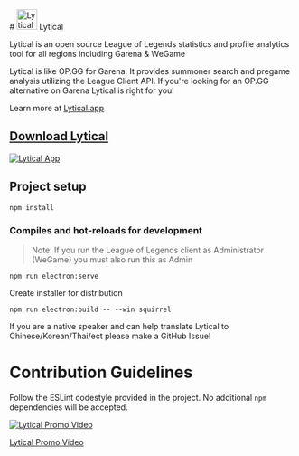 <!---
Javier111228/Javier111228 is a ✨ special ✨ repository because its `README.md` (this file) appears on your GitHub profile.
You can click the Preview link to take a look at your changes.
---># <a href="https://lytical.app/"><img src="https://lytical.app/images/Logo.png" width="36" alt="Lytical Logo" title="Lyitcal Logo"></a> Lytical

Lytical is an open source League of Legends statistics and profile analytics tool for all regions including Garena & WeGame

Lytical is like OP.GG for Garena. It provides summoner search and pregame analysis utilizing the League Client API. If you're looking for an OP.GG alternative on Garena Lytical is right for you!

Learn more at [Lytical.app](https://lytical.app)

## [Download Lytical](https://github.com/LyticalApp/Lytical/releases/latest)

<a href="https://lytical.app/">![Lytical App](https://i.imgur.com/TPzePxj.png "Lytical App")</a>

## Project setup
```
npm install
```

### Compiles and hot-reloads for development 
> Note: If you run the League of Legends client as Administrator (WeGame) you must also run this as Admin
```
npm run electron:serve
```
Create installer for distribution
```
npm run electron:build -- --win squirrel
```

If you are a native speaker and can help translate Lytical to Chinese/Korean/Thai/ect please make a GitHub Issue!

# Contribution Guidelines

Follow the ESLint codestyle provided in the project. No additional `npm` dependencies will be accepted.


[![Lytical Promo Video](https://i.ytimg.com/vi/MISL6xZ09QY/hq720.jpg?sqp=-oaymwEcCOgCEMoBSFXyq4qpAw4IARUAAIhCGAFwAcABBg==&rs=AOn4CLCEKVtCvtAEVfGq8wEj1Vy5RH1n6A)](https://www.youtube.com/watch?v=MISL6xZ09QY)

[Lytical Promo Video](https://www.youtube.com/watch?v=MISL6xZ09QY)
